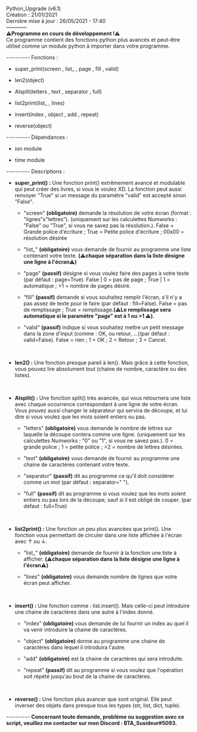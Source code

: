 Python_Upgrade (v6.1)<br />
Création : 21/01/2021<br />
Dernière mise à jour : 26/05/2021 - 17:40<br />
————<br />
<strong>⚠️Programme en cours de développement !⚠️</strong><br />
Ce programme contient des fonctions python plus avancés et peut-être utilisé comme un module python à importer dans votre programme.
<ul></ul>----------
Fonctions :<br>
<ul>
<li>super_print(screen , list_ , page , fill , valid)</li></ul>
<ul>
 <li>len2(object)</li></ul>
<ul>
<li>AIsplit(letters , text , separator , full)</li></ul>
 <ul>
<li>list2print(list_ , lines)</li></ul>
<ul>
<li>insert(index , object , add , repeat)</li></ul>
<ul>
<li>reverse(object)</li></ul>
<ul></ul>----------
Dépendances :<br>
<ul>
<li>ion module</li></ul>
<ul>
<li>time module</li></ul>
<ul></ul>----------
Descriptions :<br>
<ul>
<li><strong>super_print() :</strong> Une fonction print() extrêmement avancé et modulable qui peut créer des livres, si vous le voulez XD. La fonction peut aussi renvoyer "True" si un message du paramètre "valid" est accepté sinon "False".</li></ul>
<ul>
<ul><li>"screen" <strong>(obligatoire)</strong> demande la résolution de votre écran (format : "lignes"x"lettres"). (uniquement sur les calculettes Numworks : "False" ou "True", si vous ne savez pas la résolution.). False = Grande police d'écriture ; True = Petite police d'écriture ; 00x00 = résolution désirée</li></ul></ul>
<ul>
<ul><li>"list_" <strong>(obligatoire)</strong> vous demande de fournir au programme une liste contenant votre texte. <strong>(⚠️chaque séparation dans la liste désigne une ligne à l'écran⚠️)</strong></li></ul></ul>
<ul>
<ul><li>"page" <strong>(passif)</strong> désigne si vous voulez faire des pages à votre texte (par défaut : page=True). False | 0 = pas de page ; True | 1 = automatique ; >1 = nombre de pages désiré.</li></ul></ul>
<ul>
<ul><li>"fill" <strong>(passif)</strong> demande si vous souhaitez remplir l'écran, s'il n'y a pas assez de texte pour le faire (par défaut : fill=False). False = pas de remplissage ; True = remplissage.<strong>(⚠️Le remplissage sera automatique si le paramètre "page" est à 1 ou >1 ⚠️)</strong>.</li></ul></ul>
<ul>
<ul><li>"valid" <strong>(passif)</strong> indique si vous souhaitez mettre un petit message dans la zone d'input (comme : OK, ou retour, ...)(par défaut : valid=False). False = rien ; 1 = OK ; 2 = Retour ; 3 = Cancel.</li></ul></ul><br>
<ul>
<li><strong>len2() :</strong> Une fonction presque pareil à len(). Mais grâce à cette fonction, vous pouvez lire absolument tout (chaine de nombre, caractère ou des listes).</li></ul><br>
<ul>
<li><strong>AIsplit() :</strong> Une fonction split() très avancée, qui vous retournera une liste avec chaque occurrence correspondant à une ligne de votre écran. Vous pouvez aussi changer le séparateur qui servira de découpe, et lui dire si vous voulez que les mots soient entiers ou pas.</li></ul>
<ul>
<ul><li>"letters" <strong>(obligatoire)</strong> vous demande le nombre de lettres sur laquelle la découpe contera comme une ligne. (uniquement sur les calculettes Numworks : "0" ou "1", si vous ne savez pas.). 0 = grande police ; 1 = petite police ; >2 = nombre de lettres désirées.</li></ul></ul>
<ul>
<ul><li>"text" <strong>(obligatoire)</strong> vous demande de fournir au programme une chaine de caractères contenant votre texte.</li></ul></ul>
<ul>
<ul><li>"separator" <strong>(passif)</strong> dit au programme ce qu'il doit considérer comme un mot (par défaut : separator=" ").</li></ul></ul>
<ul>
<ul><li>"full" <strong>(passif)</strong> dit au programme si vous voulez que les mots soient entiers ou pas lors de la découpe, sauf si il est obligé de couper. (par défaut : full=True)</li></ul></ul><br>
<ul>
<li><strong>list2print() :</strong> Une fonction un peu plus avancées que print(). Une fonction vous permettant de circuler dans une liste affichée à l'écran avec &uarr; ou &darr;.</li></ul>
<ul>
<ul><li>"list_" <strong>(obligatoire)</strong> demande de fournir à la fonction une liste à afficher. <strong>(⚠️chaque séparation dans la liste désigne une ligne à l'écran⚠️)</strong></li></ul></ul>
<ul>
<ul><li>"lines" <strong>(obligatoire)</strong> vous demande nombre de lignes que votre écran peut afficher.</li></ul></ul><br>
<ul>
<li><strong>insert() :</strong> Une fonction comme : list.insert(). Mais celle-ci peut introduire une chaine de caractères dans une autre à l'index donné.</li></ul>
<ul>
<ul><li>"index" <strong>(obligatoire)</strong> vous demande de lui fournir un index au quel il va venir introduire la chaine de caractères.</li></ul></ul>
<ul>
<ul><li>"object" <strong>(obligatoire)</strong> donne au programme une chaine de caractères dans lequel il introduira l'autre.</li></ul></ul>
<ul>
<ul><li>"add" <strong>(obligatoire)</strong> est la chaine de caractères qui sera introduite.</li></ul></ul>
<ul>
<ul><li>"repeat" <strong>(passif)</strong> dit au programme si vous voulez que l'opération soit répété jusqu'au bout de la chaine de caractères.</li></ul></ul><br>
<ul>
<li><strong>reverse() :</strong> Une fonction plus avancer que sont original. Elle peut inverser des objets dans presque tous les types (str, list, dict, tuple).</li></ul>
<ul></ul>----------
<strong>Concernant toute demande, problème ou suggestion avec ce script, veuillez me contacter sur mon Discord : BTA_Susideur#5093.</strong>
